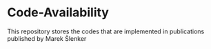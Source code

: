 # Code-Availability

This repository stores the codes that are implemented in publications published by Marek Šlenker
